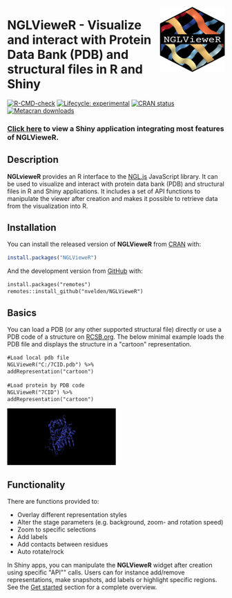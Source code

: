 <p align="center">
  <img src="man/figures/logo.png" height="150px" width="150px" align="right" alt="NGLVieweR Logo">
  <h1><strong>NGLVieweR</strong> - Visualize and interact with Protein Data Bank (PDB) and structural files in R and Shiny</h1>
</p>
<!-- badges: start -->

[![R-CMD-check](https://github.com/nvelden/NGLVieweR/workflows/R-CMD-check/badge.svg)](https://github.com/nvelden/NGLVieweR/actions) [![Lifecycle: experimental](https://img.shields.io/badge/lifecycle-experimental-orange.svg)](https://lifecycle.r-lib.org/articles/stages.html#experimental) 
[![CRAN status](https://www.r-pkg.org/badges/version/NGLVieweR)](https://CRAN.R-project.org/package=NGLVieweR)
[![Metacran downloads](https://cranlogs.r-pkg.org/badges/grand-total/NGLVieweR)](https://cran.r-project.org/package=NGLVieweR)
<!-- badges: end -->

### [Click here](https://niels-van-der-velden.shinyapps.io/shinyNGLVieweR/) to view a Shiny application integrating most features of **NGLVieweR**.

## Description

**NGLvieweR** provides an R interface to the [NGL.js](http://nglviewer.org/ngl/api/) JavaScript library. It can be used to visualize and interact with protein data bank (PDB) and structural files in R and Shiny applications. It includes a set of API functions to manipulate the viewer after creation and makes it possible to retrieve data from the visualization into R.

## Installation

You can install the released version of **NGLVieweR** from [CRAN](https://CRAN.R-project.org) with:

``` r
install.packages("NGLVieweR")
```

And the development version from [GitHub](https://github.com/) with:

``` {.r}
install.packages("remotes")
remotes::install_github("nvelden/NGLVieweR")
```

## Basics

You can load a PDB (or any other supported structural file) directly or use a PDB code of a structure on [RCSB.org](https://www.rcsb.org/). The below minimal example loads the PDB file and displays the structure in a "cartoon" representation.

``` {.r}
#Load local pdb file
NGLVieweR("C:/7CID.pdb") %>%
addRepresentation("cartoon")

#Load protein by PDB code
NGLVieweR("7CID") %>%
addRepresentation("cartoon")
```

<img src="man/figures/cartoon_representation.PNG" class="screenshot" width="50%" alt="Cartoon representation example in NGLVieweR"/>

## Functionality

There are functions provided to:

-   Overlay different representation styles
-   Alter the stage parameters (e.g. background, zoom- and rotation speed)
-   Zoom to specific selections
-   Add labels
-   Add contacts between residues
-   Auto rotate/rock

In Shiny apps, you can manipulate the **NGLVieweR** widget after creation using specific "API"" calls. Users can for instance add/remove representations, make snapshots, add labels or highlight specific regions. See the [Get started](https://nvelden.github.io/NGLVieweR/articles/NGLVieweR.html) section for a complete overview.
